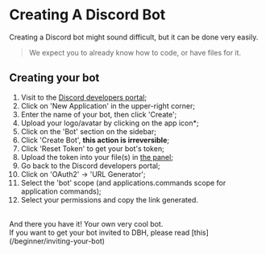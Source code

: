 # Creating A Discord Bot

Creating a Discord bot might sound difficult, but it can be done very easily.

> We expect you to already know how to code, or have files for it.

## Creating your bot
1. Visit to the [Discord developers portal](https://discord.com/developers/applications);
2. Click on 'New Application' in the upper-right corner;
3. Enter the name of your bot, then click 'Create';
4. Upload your logo/avatar by clicking on the app icon\*;
5. Click on the 'Bot' section on the sidebar;
6. Click 'Create Bot', **this action is irreversible**;
7. Click 'Reset Token' to get your bot's token;
8. Upload the token into your file(s) in [the panel](https://panel.danbot.host);
9. Go back to the Discord developers portal;
10. Click on 'OAuth2' -> 'URL Generator';
11. Select the 'bot' scope (and applications.commands scope for application commands);
12. Select your permissions and copy the link generated.
<br>
And there you have it! Your own very cool bot.
<br>
If you want to get your bot invited to DBH, please read [this](/beginner/inviting-your-bot)
